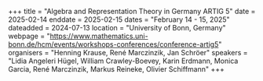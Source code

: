 +++
title = "Algebra and Representation Theory in Germany ARTIG 5"
date = 2025-02-14
enddate = 2025-02-15
dates = "February 14 - 15, 2025"
dateadded = 2024-07-13
location = "University of Bonn, Germany"
webpage = "https://www.mathematics.uni-bonn.de/hcm/events/workshops-conferences/conference-artig5"
organisers = "Henning Krause, René Marczinzik, Jan Schröer"
speakers = "Lidia Angeleri Hügel, William Crawley-Boevey, Karin Erdmann, Monica Garcia, René Marczinzik, Markus Reineke, Olivier Schiffmann"
+++
